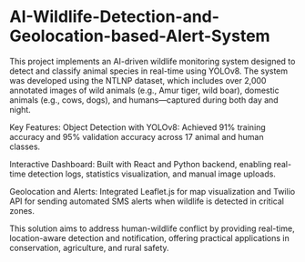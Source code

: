 # AI-Wildlife-Detection-and-Geolocation-based-Alert-System
This project implements an AI-driven wildlife monitoring system designed to detect and classify animal species in real-time using YOLOv8. The system was developed using the NTLNP dataset, which includes over 2,000 annotated images of wild animals (e.g., Amur tiger, wild boar), domestic animals (e.g., cows, dogs), and humans—captured during both day and night.

Key Features:
Object Detection with YOLOv8: Achieved 91% training accuracy and 95% validation accuracy across 17 animal and human classes.

Interactive Dashboard: Built with React and Python backend, enabling real-time detection logs, statistics visualization, and manual image uploads.

Geolocation and Alerts: Integrated Leaflet.js for map visualization and Twilio API for sending automated SMS alerts when wildlife is detected in critical zones.

This solution aims to address human-wildlife conflict by providing real-time, location-aware detection and notification, offering practical applications in conservation, agriculture, and rural safety.
